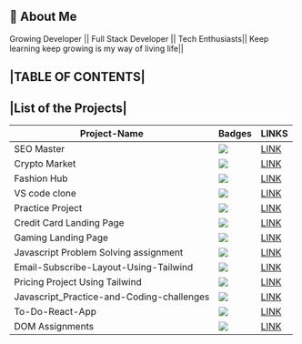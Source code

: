## 🚀 About Me

Growing Developer || Full Stack Developer || Tech Enthusiasts|| Keep learning keep growing is my way of living life||

## |TABLE OF CONTENTS|

## |List of the Projects|

| Project-Name                              | Badges                                                              | LINKS                                                                                                                      |
| ----------------------------------------- | ------------------------------------------------------------------- | -------------------------------------------------------------------------------------------------------------------------- |
| SEO Master                                | ![](https://img.shields.io/badge/SEO%20-Master-yellowgreen)         | [LINK](https://github.com/rajat-jain007/FullStack-Javascript-Bootcamp/tree/main/Project01)                                 |
| Crypto Market                             | ![](https://img.shields.io/badge/CRYPTO-Market-yellow)              | [LINK](https://github.com/rajat-jain007/FullStack-Javascript-Bootcamp/tree/main/Project02)                                 |
| Fashion Hub                               | ![](https://img.shields.io/badge/FASHION-HUB-yellowgreen)           | [LINK](https://github.com/rajat-jain007/FullStack-Javascript-Bootcamp/tree/main/Project03)                                 |
| VS code clone                             | ![](https://img.shields.io/badge/VS-Code-yellowgreen)               | [LINK](https://github.com/rajat-jain007/FullStack-Javascript-Bootcamp/tree/main/vscode)                                    |
| Practice Project                          | ![](https://img.shields.io/badge/PRACTICE-project-yellowgreen)      | [LINK](https://github.com/rajat-jain007/FullStack-Javascript-Bootcamp/tree/main/Project%201_Week_4)                        |
| Credit Card Landing Page                  | ![](https://img.shields.io/badge/CREDIT-Card-yellowgreen)           | [LINK](https://github.com/rajat-jain007/FullStack-Javascript-Bootcamp/tree/main/01_Project-Credit_Card_Landing_Page)       |
| Gaming Landing Page                       | ![](https://img.shields.io/badge/GAMING-Landing--Page-lightgrey)    | [LINK](https://github.com/rajat-jain007/FullStack-Javascript-Bootcamp/tree/main/Gaming-Landing-Page)                       |
| Javascript Problem Solving assignment     | ![](https://img.shields.io/badge/JavaScript-Assignment-yellowgreen) | [LINK](https://github.com/rajat-jain007/FullStack-Javascript-Bootcamp/tree/main/Javascript-assignments)                    |
| Email-Subscribe-Layout-Using-Tailwind     | ![](https://img.shields.io/badge/EMAIL-SUBSCRIBE-brightgreen)       | [LINK](https://github.com/rajat-jain007/FullStack-Javascript-Bootcamp/tree/main/Tailwind-Project-Email-subscribe)          |
| Pricing Project Using Tailwind            | ![](https://img.shields.io/badge/Pricing-Project-brightgreen)       | [LINK](https://github.com/rajat-jain007/FullStack-Javascript-Bootcamp/tree/main/Tailwind-Pricing-grid-layout)              |
| Javascript_Practice-and-Coding-challenges | ![](https://img.shields.io/badge/JavaScript-Practice-yellow)        | [LINK](https://github.com/rajat-jain007/FullStack-Javascript-Bootcamp/tree/main/Javascript_Practice-and-Coding-challenges) |
| To-Do-React-App                           | ![](https://img.shields.io/badge/TODO-APP-orange)                   | [LINK](https://github.com/rajat-jain007/FullStack-Javascript-Bootcamp/tree/main/to-do-react--app)                          |
| DOM Assignments                           | ![](https://img.shields.io/badge/DOM-Assignment-brightgreen)        | [LINK](https://github.com/rajat-jain007/FullStack-Javascript-Bootcamp/tree/main/DOM_Assignments)                           |

